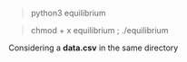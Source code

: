 > python3 equilibrium

> chmod + x equilibrium ; ./equilibrium

Considering a **data.csv** in the same directory
